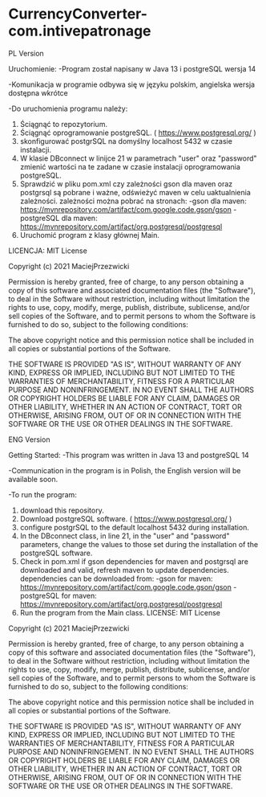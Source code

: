# CurrencyConverter-com.intivepatronage
PL Version

Uruchomienie:
-Program został napisany w  Java 13 i postgreSQL wersja 14

-Komunikacja w programie odbywa się w języku polskim, angielska wersja dostępna wkrótce

-Do uruchomienia programu należy:
1) Ściągnąć to repozytorium.
2) Ściągnąć oprogramowanie postgreSQL. ( https://www.postgresql.org/ )
3) skonfigurować postgrSQL na domyślny localhost 5432 w czasie instalacji.
4) W klasie DBconnect w linijce 21 w parametrach "user" oraz "password" zmienić wartości na te zadane w czasie instalacji oprogramowania postgreSQL.
5) Sprawdzić w pliku pom.xml czy zależności gson dla maven oraz postgrsql są pobrane i ważne, odświeżyć maven w celu uaktualnienia zależności.
zależności można pobrać na stronach:
-gson dla maven: https://mvnrepository.com/artifact/com.google.code.gson/gson
-postgreSQL dla maven: https://mvnrepository.com/artifact/org.postgresql/postgresql
6) Uruchomić program z klasy głównej Main.

LICENCJA:
MIT License

Copyright (c) 2021 MaciejPrzezwicki

Permission is hereby granted, free of charge, to any person obtaining a copy
of this software and associated documentation files (the "Software"), to deal
in the Software without restriction, including without limitation the rights
to use, copy, modify, merge, publish, distribute, sublicense, and/or sell
copies of the Software, and to permit persons to whom the Software is
furnished to do so, subject to the following conditions:

The above copyright notice and this permission notice shall be included in all
copies or substantial portions of the Software.

THE SOFTWARE IS PROVIDED "AS IS", WITHOUT WARRANTY OF ANY KIND, EXPRESS OR
IMPLIED, INCLUDING BUT NOT LIMITED TO THE WARRANTIES OF MERCHANTABILITY,
FITNESS FOR A PARTICULAR PURPOSE AND NONINFRINGEMENT. IN NO EVENT SHALL THE
AUTHORS OR COPYRIGHT HOLDERS BE LIABLE FOR ANY CLAIM, DAMAGES OR OTHER
LIABILITY, WHETHER IN AN ACTION OF CONTRACT, TORT OR OTHERWISE, ARISING FROM,
OUT OF OR IN CONNECTION WITH THE SOFTWARE OR THE USE OR OTHER DEALINGS IN THE
SOFTWARE.



ENG Version

Getting Started:
-This program was written in Java 13 and postgreSQL 14

-Communication in the program is in Polish, the English version will be available soon.

-To run the program:
1) download this repository.
2) Download postgreSQL software. ( https://www.postgresql.org/ )
3) configure postgrSQL to the default localhost 5432 during installation.
4) In the DBconnect class, in line 21, in the "user" and "password" parameters, change the values ​​to those set during the installation of the postgreSQL software.
5) Check in pom.xml if gson dependencies for maven and postgrsql are downloaded and valid, refresh maven to update dependencies.
dependencies can be downloaded from:
-gson for maven: https://mvnrepository.com/artifact/com.google.code.gson/gson
-postgreSQL for maven: https://mvnrepository.com/artifact/org.postgresql/postgresql
6) Run the program from the Main class.
LICENSE:
MIT License

Copyright (c) 2021 MaciejPrzezwicki

Permission is hereby granted, free of charge, to any person obtaining a copy
of this software and associated documentation files (the "Software"), to deal
in the Software without restriction, including without limitation the rights
to use, copy, modify, merge, publish, distribute, sublicense, and/or sell
copies of the Software, and to permit persons to whom the Software is
furnished to do so, subject to the following conditions:

The above copyright notice and this permission notice shall be included in all
copies or substantial portions of the Software.

THE SOFTWARE IS PROVIDED "AS IS", WITHOUT WARRANTY OF ANY KIND, EXPRESS OR
IMPLIED, INCLUDING BUT NOT LIMITED TO THE WARRANTIES OF MERCHANTABILITY,
FITNESS FOR A PARTICULAR PURPOSE AND NONINFRINGEMENT. IN NO EVENT SHALL THE
AUTHORS OR COPYRIGHT HOLDERS BE LIABLE FOR ANY CLAIM, DAMAGES OR OTHER
LIABILITY, WHETHER IN AN ACTION OF CONTRACT, TORT OR OTHERWISE, ARISING FROM,
OUT OF OR IN CONNECTION WITH THE SOFTWARE OR THE USE OR OTHER DEALINGS IN THE
SOFTWARE.
